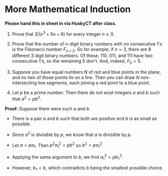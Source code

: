 # More Mathematical Induction

**Please hand this in sheet in via HuskyCT after class.**

1.  Prove that $3|(n^3+5n+6)$ for every integer $n\ge 0$.

2.  Prove that the number of $n$-digit binary numbers with no consecutive $1$'s is the Fibonacci number $F_{n+2}$. So for example,
if $n=3$, there are $8$ different $3$ digit binary numbers.  Of these, $110$, $011$, and $111$ have two consecutive $1$'s, so the
remaining $5$ don't.  And, indeed, $F_{5}=5$.

3.  Suppose you have equal numbers $N$ of red and blue points in the plane, and no two of those points lie on a line. Then you can draw  $N$ non-intersecting line segments, each joining a red point to a blue point.

4. Let $p$ be a prime number. Then there do not exist  integers $a$ and $b$ such that $a^2=pb^2$.

**Proof:** Suppose there were such $a$ and $b$.  

- There is a pair $a$ and $b$ such that both are positive and $b$ is as small as possible. 

- Since $a^2$ is divisible by $p$, we know that $a$ is divisible by $p$.  
    
- Let $a=pa_1$. Then $p^2a_1^2=pb^2$ so $b^2=pa_1^2$. 
    
- Applying the same argument to $b$, we find $a_1^2=pb_1^2$.
   
- However, $b_1< b$, which contradicts $b$ being the smallest possible choice.
